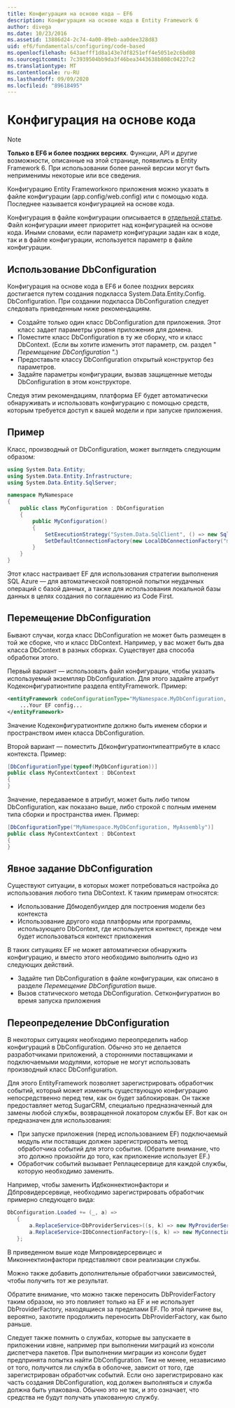 ```yaml
---
title: Конфигурация на основе кода — EF6
description: Конфигурация на основе кода в Entity Framework 6
author: divega
ms.date: 10/23/2016
ms.assetid: 13886d24-2c74-4a00-89eb-aa0dee328d83
uid: ef6/fundamentals/configuring/code-based
ms.openlocfilehash: 643aefff1d8a143e7df8251eff4e5051e2c6bd08
ms.sourcegitcommit: 7c3939504bb9da3f46bea3443638b808c04227c2
ms.translationtype: MT
ms.contentlocale: ru-RU
ms.lasthandoff: 09/09/2020
ms.locfileid: "89618495"
---
```

# <a name="code-based-configuration"></a>Конфигурация на основе кода
> [!NOTE]
> **Только в EF6 и более поздних версиях**. Функции, API и другие возможности, описанные на этой странице, появились в Entity Framework 6. При использовании более ранней версии могут быть неприменимы некоторые или все сведения.  

Конфигурацию Entity Frameworkного приложения можно указать в файле конфигурации (app.config/web.config) или с помощью кода. Последнее называется конфигурацией на основе кода.  

Конфигурация в файле конфигурации описывается в [отдельной статье](xref:ef6/fundamentals/configuring/config-file). Файл конфигурации имеет приоритет над конфигурацией на основе кода. Иными словами, если параметр конфигурации задан как в коде, так и в файле конфигурации, используется параметр в файле конфигурации.  

## <a name="using-dbconfiguration"></a>Использование DbConfiguration  

Конфигурация на основе кода в EF6 и более поздних версиях достигается путем создания подкласса System.Data.Entity.Config. DbConfiguration. При создании подкласса DbConfiguration следует следовать приведенным ниже рекомендациям.  

- Создайте только один класс DbConfiguration для приложения. Этот класс задает параметры уровня приложения для домена.  
- Поместите класс DbConfiguration в ту же сборку, что и класс DbContext. (Если вы хотите изменить этот параметр, см. раздел " *Перемещение DbConfiguration* ".)  
- Предоставьте классу DbConfiguration открытый конструктор без параметров.  
- Задайте параметры конфигурации, вызвав защищенные методы DbConfiguration в этом конструкторе.  

Следуя этим рекомендациям, платформа EF будет автоматически обнаруживать и использовать конфигурацию с помощью средств, которым требуется доступ к вашей модели и при запуске приложения.  

## <a name="example"></a>Пример  

Класс, производный от DbConfiguration, может выглядеть следующим образом:  

``` csharp
using System.Data.Entity;
using System.Data.Entity.Infrastructure;
using System.Data.Entity.SqlServer;

namespace MyNamespace
{
    public class MyConfiguration : DbConfiguration
    {
        public MyConfiguration()
        {
            SetExecutionStrategy("System.Data.SqlClient", () => new SqlAzureExecutionStrategy());
            SetDefaultConnectionFactory(new LocalDbConnectionFactory("mssqllocaldb"));
        }
    }
}
```  

Этот класс настраивает EF для использования стратегии выполнения SQL Azure — для автоматической повторной попытки неудачных операций с базой данных, а также для использования локальной базы данных в целях создания по соглашению из Code First.  

## <a name="moving-dbconfiguration"></a>Перемещение DbConfiguration  

Бывают случаи, когда класс DbConfiguration не может быть размещен в той же сборке, что и класс DbContext. Например, у вас может быть два класса DbContext в разных сборках. Существует два способа обработки этого.  

Первый вариант — использовать файл конфигурации, чтобы указать используемый экземпляр DbConfiguration. Для этого задайте атрибут Кодеконфигуратионтипе раздела entityFramework. Пример:  

``` xml
<entityFramework codeConfigurationType="MyNamespace.MyDbConfiguration, MyAssembly">
    ...Your EF config...
</entityFramework>
```  

Значение Кодеконфигуратионтипе должно быть именем сборки и пространством имен класса DbConfiguration.  

Второй вариант — поместить Дбконфигуратионтипеаттрибуте в класс контекста. Пример:  

``` csharp  
[DbConfigurationType(typeof(MyDbConfiguration))]
public class MyContextContext : DbContext
{
}
```  

Значение, передаваемое в атрибут, может быть либо типом DbConfiguration, как показано выше, либо строкой с полным именем типа сборки и пространства имен. Пример:  

``` csharp
[DbConfigurationType("MyNamespace.MyDbConfiguration, MyAssembly")]
public class MyContextContext : DbContext
{
}
```  

## <a name="setting-dbconfiguration-explicitly"></a>Явное задание DbConfiguration  

Существуют ситуации, в которых может потребоваться настройка до использования любого типа DbContext. К таким примерам относятся:  

- Использование Дбмоделбуилдер для построения модели без контекста  
- Использование другого кода платформы или программы, использующего DbContext, где используется контекст, прежде чем будет использоваться контекст приложения  

В таких ситуациях EF не может автоматически обнаружить конфигурацию, и вместо этого необходимо выполнить одно из следующих действий.  

- Задайте тип DbConfiguration в файле конфигурации, как описано в разделе *Перемещение DbConfiguration* выше.
- Вызов статического метода DbConfiguration. Сетконфигуратион во время запуска приложения  

## <a name="overriding-dbconfiguration"></a>Переопределение DbConfiguration  

В некоторых ситуациях необходимо переопределить набор конфигураций в DbConfiguration. Обычно это не делается разработчиками приложений, а сторонними поставщиками и подключаемыми модулями, которые не могут использовать производный класс DbConfiguration.  

Для этого EntityFramework позволяет зарегистрировать обработчик событий, который может изменить существующую конфигурацию непосредственно перед тем, как он будет заблокирован.  Он также предоставляет метод SugarCRM, специально предназначенный для замены любой службы, возвращенной локатором службы EF. Вот как он предназначен для использования:  

- При запуске приложения (перед использованием EF) подключаемый модуль или поставщик должен зарегистрировать метод обработчика событий для этого события. (Обратите внимание, что это должно произойти до того, как приложение использует EF.)  
- Обработчик событий вызывает Реплацесервице для каждой службы, которую необходимо заменить.  

Например, чтобы заменить Идбконнектионфактори и Дбпровидерсервице, необходимо зарегистрировать обработчик примерно следующего вида:  

``` csharp
DbConfiguration.Loaded += (_, a) =>
   {
       a.ReplaceService<DbProviderServices>((s, k) => new MyProviderServices(s));
       a.ReplaceService<IDbConnectionFactory>((s, k) => new MyConnectionFactory(s));
   };
```  

В приведенном выше коде Мипровидерсервицес и Миконнектионфактори представляют свои реализации службы.  

Можно также добавить дополнительные обработчики зависимостей, чтобы получить тот же результат.  

Обратите внимание, что можно также переносить DbProviderFactory таким образом, но это повлияет только на EF и не использует DbProviderFactory, находящиеся за пределами EF. По этой причине вы, вероятно, захотите продолжить переносить DbProviderFactory, как было раньше.  

Следует также помнить о службах, которые вы запускаете в приложении извне, например при выполнении миграций из консоли диспетчера пакетов. При выполнении миграции из консоли будет предпринята попытка найти DbConfiguration. Тем не менее, независимо от того, получится ли служба в оболочке, зависит от того, где зарегистрирован обработчик событий. Если оно зарегистрировано как часть создания DbConfiguration, код должен выполняться и служба должна быть упакована. Обычно это не так, и это означает, что средства не будут получать упакованную службу.  
